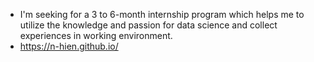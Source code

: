 - I'm seeking for a 3 to 6-month internship program which helps me to utilize the knowledge and passion for data science and collect experiences in working environment.
- https://n-hien.github.io/

<!---
n-hien/n-hien is a ✨ special ✨ repository because its `README.md` (this file) appears on your GitHub profile.
You can click the Preview link to take a look at your changes.
--->
